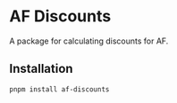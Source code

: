 # AF Discounts

A package for calculating discounts for AF.

## Installation

```bash
pnpm install af-discounts
```